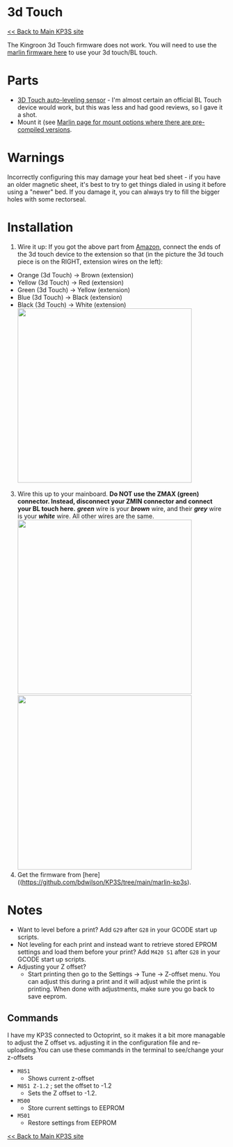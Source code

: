 # 3d Touch 

[\<\< Back to Main KP3S site](README.md)

The Kingroon 3d Touch firmware does not work. You will need to use the [marlin
firmware here](https://github.com/bdwilson/KP3S/tree/main/marlin-kp3s) to use
your 3d touch/BL touch. 

# Parts
* [3D Touch auto-leveling sensor](https://www.amazon.com/gp/product/B0821314T9/ref=as_li_tl?ie=UTF8&camp=1789&creative=9325&creativeASIN=B0821314T9&linkCode=as2&tag=orgbubba-20&linkId=2d2d0fa5ed316abc4019de7644878363) - I'm almost certain an official BL Touch device would work, but this was less and had good reviews, so I gave it a shot. 
* Mount it (see [Marlin page for mount options where there are pre-compiled versions](https://github.com/bdwilson/KP3S/tree/main/marlin-kp3s).

# Warnings
Incorrectly configuring this may damage your heat bed sheet - if you have an
older magnetic sheet, it's best to try to get things dialed in using it before
using a "newer" bed. If you damage it, you can always try to fill the bigger
holes with some rectorseal. 

# Installation
1. Wire it up: If you got the above part from [Amazon](https://www.amazon.com/gp/product/B0821314T9/ref=as_li_tl?ie=UTF8&camp=1789&creative=9325&creativeASIN=B0821314T9&linkCode=as2&tag=orgbubba-20&linkId=2d2d0fa5ed316abc4019de7644878363), connect the ends of the 3d touch devіce to the extension so that (in the picture the 3d touch piece is on
the RIGHT, extension wires on the left):
  * Orange (3d Touch) -> Brown (extension)
  * Yellow (3d Touch) -> Red (extension)
  * Green (3d Touch) -> Yellow (extension)
  * Blue (3d Touch) -> Black (extension)
  * Black (3d Touch) -> White (extension)<br>
<a href="https://bdwilson.github.io/images/IMG_1256.jpg"><img src="https://bdwilson.github.io/images/IMG_1256.jpg" width=400px></a>
3. Wire this up to your mainboard. <b>Do NOT use the ZMAX (green) connector.
Instead, disconnect your ZMIN connector and connect your BL touch here.</b> 
___green___ wire is your ___brown___ wire, and their ___grey___ wire is your
___white___ wire. All other wires are the same.<br>
<a href="https://bdwilson.github.io/images/kp3s-bltouch-mod1.png"><img src="https://bdwilson.github.io/images/kp3s-bltouch-mod1.png" width=400px></a><br>
<a href="https://bdwilson.github.io/images/kp3s-bltouch-mod2.png"><img src="https://bdwilson.github.io/images/kp3s-bltouch-mod2.png" width=400px></a>
4. Get the firmware from [here]((https://github.com/bdwilson/KP3S/tree/main/marlin-kp3s).

# Notes
* Want to level before a print? Add <code>G29</code> after <code>G28</code> in
your GCODE start up scripts. 
* Not leveling for each print and instead want to retrieve stored EPROM settings and load them before your print? Add <code>M420 S1</code> after <code>G28</code> in your GCODE start up scripts.
* Adjusting your Z offset?  
  * Start printing then go to the Settings -> Tune -> Z-offset menu.  You can adjust this during a print and it will adjust while the print is printing. When done with adjustments, make sure you go back to save eeprom. 

## Commands 
I have my KP3S connected to Octoprint, so it makes it a bit more managable to
adjust the Z offset vs. adjusting it in the configuration file and
re-uploading.You can use these commands in the terminal to see/change your
z-offsets

* <code>M851</code>
  * Shows current z-offset
* <code>M851 Z-1.2</code> ; set the offset to -1.2
  * Sets the Z offset to -1.2. 
* <code>M500</code>
  * Store current settings to EEPROM
* <code>M501</code>
  * Restore settings from EEPROM 

[\<\< Back to Main KP3S site](README.md)

